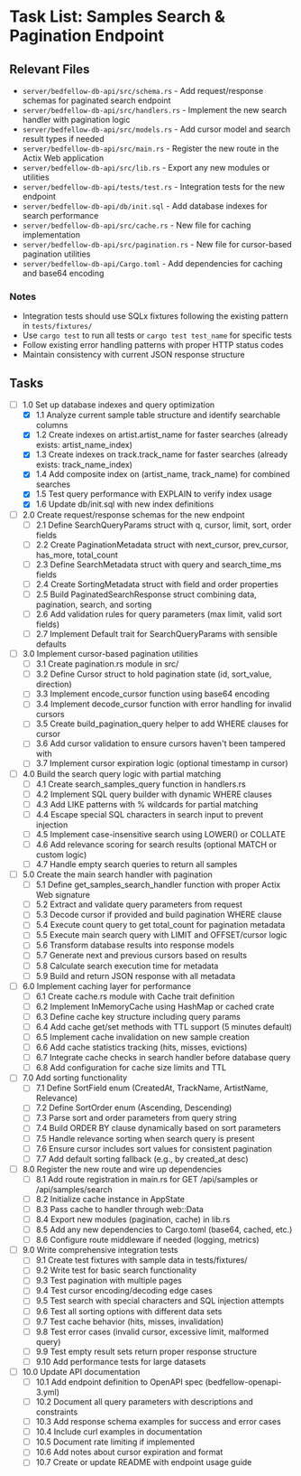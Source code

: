 # Task List: Samples Search & Pagination Endpoint

## Relevant Files

- `server/bedfellow-db-api/src/schema.rs` - Add request/response schemas for paginated search endpoint
- `server/bedfellow-db-api/src/handlers.rs` - Implement the new search handler with pagination logic
- `server/bedfellow-db-api/src/models.rs` - Add cursor model and search result types if needed
- `server/bedfellow-db-api/src/main.rs` - Register the new route in the Actix Web application
- `server/bedfellow-db-api/src/lib.rs` - Export any new modules or utilities
- `server/bedfellow-db-api/tests/test.rs` - Integration tests for the new endpoint
- `server/bedfellow-db-api/db/init.sql` - Add database indexes for search performance
- `server/bedfellow-db-api/src/cache.rs` - New file for caching implementation
- `server/bedfellow-db-api/src/pagination.rs` - New file for cursor-based pagination utilities
- `server/bedfellow-db-api/Cargo.toml` - Add dependencies for caching and base64 encoding

### Notes

- Integration tests should use SQLx fixtures following the existing pattern in `tests/fixtures/`
- Use `cargo test` to run all tests or `cargo test test_name` for specific tests
- Follow existing error handling patterns with proper HTTP status codes
- Maintain consistency with current JSON response structure

## Tasks

- [ ] 1.0 Set up database indexes and query optimization
  - [x] 1.1 Analyze current sample table structure and identify searchable columns
  - [x] 1.2 Create indexes on artist.artist_name for faster searches (already exists: artist_name_index)
  - [x] 1.3 Create indexes on track.track_name for faster searches (already exists: track_name_index)
  - [x] 1.4 Add composite index on (artist_name, track_name) for combined searches
  - [x] 1.5 Test query performance with EXPLAIN to verify index usage
  - [x] 1.6 Update db/init.sql with new index definitions

- [ ] 2.0 Create request/response schemas for the new endpoint
  - [ ] 2.1 Define SearchQueryParams struct with q, cursor, limit, sort, order fields
  - [ ] 2.2 Create PaginationMetadata struct with next_cursor, prev_cursor, has_more, total_count
  - [ ] 2.3 Define SearchMetadata struct with query and search_time_ms fields
  - [ ] 2.4 Create SortingMetadata struct with field and order properties
  - [ ] 2.5 Build PaginatedSearchResponse struct combining data, pagination, search, and sorting
  - [ ] 2.6 Add validation rules for query parameters (max limit, valid sort fields)
  - [ ] 2.7 Implement Default trait for SearchQueryParams with sensible defaults

- [ ] 3.0 Implement cursor-based pagination utilities
  - [ ] 3.1 Create pagination.rs module in src/
  - [ ] 3.2 Define Cursor struct to hold pagination state (id, sort_value, direction)
  - [ ] 3.3 Implement encode_cursor function using base64 encoding
  - [ ] 3.4 Implement decode_cursor function with error handling for invalid cursors
  - [ ] 3.5 Create build_pagination_query helper to add WHERE clauses for cursor
  - [ ] 3.6 Add cursor validation to ensure cursors haven't been tampered with
  - [ ] 3.7 Implement cursor expiration logic (optional timestamp in cursor)

- [ ] 4.0 Build the search query logic with partial matching
  - [ ] 4.1 Create search_samples_query function in handlers.rs
  - [ ] 4.2 Implement SQL query builder with dynamic WHERE clauses
  - [ ] 4.3 Add LIKE patterns with % wildcards for partial matching
  - [ ] 4.4 Escape special SQL characters in search input to prevent injection
  - [ ] 4.5 Implement case-insensitive search using LOWER() or COLLATE
  - [ ] 4.6 Add relevance scoring for search results (optional MATCH or custom logic)
  - [ ] 4.7 Handle empty search queries to return all samples

- [ ] 5.0 Create the main search handler with pagination
  - [ ] 5.1 Define get_samples_search_handler function with proper Actix Web signature
  - [ ] 5.2 Extract and validate query parameters from request
  - [ ] 5.3 Decode cursor if provided and build pagination WHERE clause
  - [ ] 5.4 Execute count query to get total_count for pagination metadata
  - [ ] 5.5 Execute main search query with LIMIT and OFFSET/cursor logic
  - [ ] 5.6 Transform database results into response models
  - [ ] 5.7 Generate next and previous cursors based on results
  - [ ] 5.8 Calculate search execution time for metadata
  - [ ] 5.9 Build and return JSON response with all metadata

- [ ] 6.0 Implement caching layer for performance
  - [ ] 6.1 Create cache.rs module with Cache trait definition
  - [ ] 6.2 Implement InMemoryCache using HashMap or cached crate
  - [ ] 6.3 Define cache key structure including query params
  - [ ] 6.4 Add cache get/set methods with TTL support (5 minutes default)
  - [ ] 6.5 Implement cache invalidation on new sample creation
  - [ ] 6.6 Add cache statistics tracking (hits, misses, evictions)
  - [ ] 6.7 Integrate cache checks in search handler before database query
  - [ ] 6.8 Add configuration for cache size limits and TTL

- [ ] 7.0 Add sorting functionality
  - [ ] 7.1 Define SortField enum (CreatedAt, TrackName, ArtistName, Relevance)
  - [ ] 7.2 Define SortOrder enum (Ascending, Descending)
  - [ ] 7.3 Parse sort and order parameters from query string
  - [ ] 7.4 Build ORDER BY clause dynamically based on sort parameters
  - [ ] 7.5 Handle relevance sorting when search query is present
  - [ ] 7.6 Ensure cursor includes sort values for consistent pagination
  - [ ] 7.7 Add default sorting fallback (e.g., by created_at desc)

- [ ] 8.0 Register the new route and wire up dependencies
  - [ ] 8.1 Add route registration in main.rs for GET /api/samples or /api/samples/search
  - [ ] 8.2 Initialize cache instance in AppState
  - [ ] 8.3 Pass cache to handler through web::Data
  - [ ] 8.4 Export new modules (pagination, cache) in lib.rs
  - [ ] 8.5 Add any new dependencies to Cargo.toml (base64, cached, etc.)
  - [ ] 8.6 Configure route middleware if needed (logging, metrics)

- [ ] 9.0 Write comprehensive integration tests
  - [ ] 9.1 Create test fixtures with sample data in tests/fixtures/
  - [ ] 9.2 Write test for basic search functionality
  - [ ] 9.3 Test pagination with multiple pages
  - [ ] 9.4 Test cursor encoding/decoding edge cases
  - [ ] 9.5 Test search with special characters and SQL injection attempts
  - [ ] 9.6 Test all sorting options with different data sets
  - [ ] 9.7 Test cache behavior (hits, misses, invalidation)
  - [ ] 9.8 Test error cases (invalid cursor, excessive limit, malformed query)
  - [ ] 9.9 Test empty result sets return proper response structure
  - [ ] 9.10 Add performance tests for large datasets

- [ ] 10.0 Update API documentation
  - [ ] 10.1 Add endpoint definition to OpenAPI spec (bedfellow-openapi-3.yml)
  - [ ] 10.2 Document all query parameters with descriptions and constraints
  - [ ] 10.3 Add response schema examples for success and error cases
  - [ ] 10.4 Include curl examples in documentation
  - [ ] 10.5 Document rate limiting if implemented
  - [ ] 10.6 Add notes about cursor expiration and format
  - [ ] 10.7 Create or update README with endpoint usage guide
